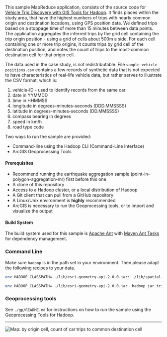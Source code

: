 This sample MapReduce application, consists of the source code for
[Vehicle Trip Discovery with GIS Tools for Hadoop](http://blogs.esri.com/esri/arcgis/2013/08/09/vehicle-trip-discovery-with-gis-tools-for-hadoop/).
It finds places within the study area, that have the highest numbers of trips with nearly common
origin and destination locations, using GPS position data.
We defined trips based on a stoppage time of more than 15 minutes between data points.
The application aggregates the inferred trips by the grid cell containing the trip origin position -
using a grid of cells about 500m a side.  For each cell containing one or more trip origins,
it counts trips by grid cell of the destination position, and notes the count of trips to the
most-common destination cell for that origin cell.

The data used in the case study, is not redistributable.
File `sample-vehicle-positions.csv` contains a few records of synthetic data that is not expected
to have characteristics of real-life vehicle data, but rather serves to illustrate the CSV format,
which is:

1. vehicle-ID - used to identify records from the same car
2. date in YYMMDD
3. time in HHMMSS
4. longitude in degrees-minutes-seconds (DDD.MMSSSS)
5. latitude in degrees-minutes-seconds (DD.MMSSSS)
6. compass bearing in degrees
7. speed in km/h
8. road type code

Two ways to run the sample are provided:
* Command-line using the Hadoop CLI (Command-Line Interface)
* ArcGIS Geoprocessing Tools

#### Prerequisites

* Recommend running the earthquake aggregation sample (point-in-polygon-aggregation-mr) first before this one
* A clone of this repository
* Access to a Hadoop cluster, or a local distribution of Hadoop
* A Git client that can pull from a GitHub repository
* A Linux/Unix environment is **highly** recommended
* ArcGIS is necessary to run the Geoprocessing tools, or to import and visualize the output

#### Build System

The build system used for this sample is [Apache Ant](http://ant.apache.org/) with [Maven Ant Tasks](http://maven.apache.org/ant-tasks/download.html) for dependency management.  


### Command Line ##

Make sure `hadoop` is in the path set in your environment.
Then please adapt the following recipes to your data.

```bash
env HADOOP_CLASSPATH=../lib/esri-geometry-api-2.0.0.jar:../lib/spatial-sdk-json-2.0.0.jar  hadoop jar trip-discovery.jar com.esri.hadoop.examples.trip.TripCellDriver  -libjars ../lib/esri-geometry-api-2.0.0.jar,../lib/spatial-sdk-json-2.0.0.jar 15 500 sample-study-area.json sample-vehicle-positions.csv out-trip-1

env HADOOP_CLASSPATH=../lib/esri-geometry-api-2.0.0.jar  hadoop jar trip-discovery.jar com.esri.hadoop.examples.trip.TripInCommonDriver -libjars ../lib/esri-geometry-api-2.0.0.jar 2 'out-trip-1/part-r-*' out-trip-2
```

### Geoprocessing tools ###

See `./gp/README.md` for instructions on how to run the sample using the Geoprocessing Tools for Hadoop.

***

![Map: by origin cell, count of car trips to common destination cell](http://blogs.esri.com/esri/arcgis/files/2013/08/cars-jp20j.jpg)
